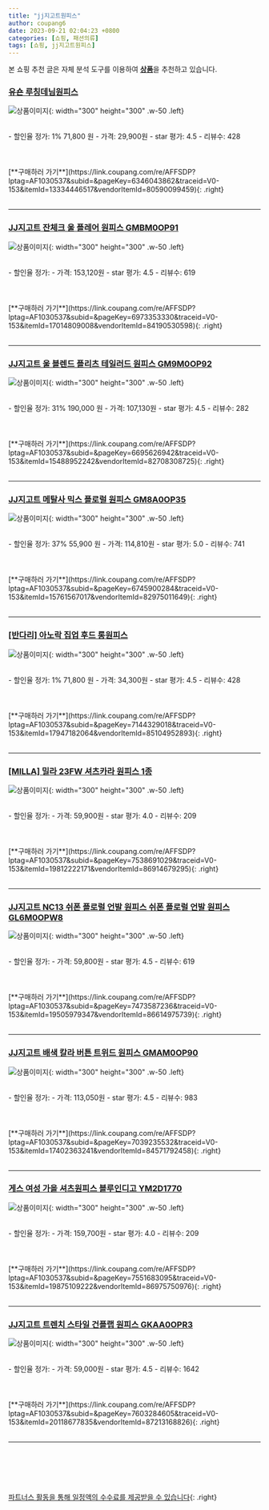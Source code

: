 ```yaml
---
title: "jj지고트원피스"
author: coupang6
date: 2023-09-21 02:04:23 +0800
categories: [쇼핑, 패션의류]
tags: [쇼핑, jj지고트원피스]
---
```


본 쇼핑 추천 글은 자체 분석 도구를 이용하여 [**상품**](https://link.coupang.com/a/bao1ui)을 추천하고 있습니다.

### [유숀 루칭데님원피스](https://link.coupang.com/re/AFFSDP?lptag=AF1030537&subid=&pageKey=6346043862&traceid=V0-153&itemId=13334446517&vendorItemId=80590099459)

![상품이미지](https://thumbnail7.coupangcdn.com/thumbnails/remote/230x230ex/image/vendor_inventory/2a03/d75f625a63fd9165a46966c0e871b2459a463264244c0aa29e312ae07cd5.jpeg){: width="300" height="300" .w-50 .left}


<br>
- 할인율 정가: 1%  71,800   원
- 가격: 29,900원
- star 평가: 4.5
- 리뷰수: 428
<br>
<br>
<br>
<br>
[**구매하러 가기**](https://link.coupang.com/re/AFFSDP?lptag=AF1030537&subid=&pageKey=6346043862&traceid=V0-153&itemId=13334446517&vendorItemId=80590099459){: .right}
<br>
<br>

---

### [JJ지고트 잔체크 울 플레어 원피스 GMBM0OP91](https://link.coupang.com/re/AFFSDP?lptag=AF1030537&subid=&pageKey=6973353330&traceid=V0-153&itemId=17014809008&vendorItemId=84190530598)

![상품이미지](https://thumbnail10.coupangcdn.com/thumbnails/remote/230x230ex/image/vendor_inventory/3427/499c977a0a95b20a771a40c4552f72edb6c3762c353fa63df168e3b14bd9.jpg){: width="300" height="300" .w-50 .left}


<br>
- 할인율 정가: 
- 가격: 153,120원
- star 평가: 4.5
- 리뷰수: 619
<br>
<br>
<br>
<br>
[**구매하러 가기**](https://link.coupang.com/re/AFFSDP?lptag=AF1030537&subid=&pageKey=6973353330&traceid=V0-153&itemId=17014809008&vendorItemId=84190530598){: .right}
<br>
<br>

---

### [JJ지고트 울 블렌드 플리츠 테일러드 원피스 GM9M0OP92](https://link.coupang.com/re/AFFSDP?lptag=AF1030537&subid=&pageKey=6695626942&traceid=V0-153&itemId=15488952242&vendorItemId=82708308725)

![상품이미지](https://thumbnail7.coupangcdn.com/thumbnails/remote/230x230ex/image/vendor_inventory/37d2/5670e3b348524838c811177d800c37c9cfa7bb937d828d4a8ada7a97a220.jpg){: width="300" height="300" .w-50 .left}


<br>
- 할인율 정가: 31%  190,000   원
- 가격: 107,130원
- star 평가: 4.5
- 리뷰수: 282
<br>
<br>
<br>
<br>
[**구매하러 가기**](https://link.coupang.com/re/AFFSDP?lptag=AF1030537&subid=&pageKey=6695626942&traceid=V0-153&itemId=15488952242&vendorItemId=82708308725){: .right}
<br>
<br>

---

### [JJ지고트 메탈사 믹스 플로럴 원피스 GM8A0OP35](https://link.coupang.com/re/AFFSDP?lptag=AF1030537&subid=&pageKey=6745900284&traceid=V0-153&itemId=15761567017&vendorItemId=82975011649)

![상품이미지](https://thumbnail9.coupangcdn.com/thumbnails/remote/230x230ex/image/vendor_inventory/9e49/c18091696452261c7b3441ff6ca8bf878e3d6260307324443d93f9e5390f.jpg){: width="300" height="300" .w-50 .left}


<br>
- 할인율 정가: 37%  55,900   원
- 가격: 114,810원
- star 평가: 5.0
- 리뷰수: 741
<br>
<br>
<br>
<br>
[**구매하러 가기**](https://link.coupang.com/re/AFFSDP?lptag=AF1030537&subid=&pageKey=6745900284&traceid=V0-153&itemId=15761567017&vendorItemId=82975011649){: .right}
<br>
<br>

---

### [[반다리] 아노락 집업 후드 롱원피스](https://link.coupang.com/re/AFFSDP?lptag=AF1030537&subid=&pageKey=7144329018&traceid=V0-153&itemId=17947182064&vendorItemId=85104952893)

![상품이미지](https://thumbnail9.coupangcdn.com/thumbnails/remote/230x230ex/image/vendor_inventory/b3ec/e72ccc00015a77ae694c1ce253efce587ee0baebf1157c457c55bc584316.jpg){: width="300" height="300" .w-50 .left}


<br>
- 할인율 정가: 1%  71,800   원
- 가격: 34,300원
- star 평가: 4.5
- 리뷰수: 428
<br>
<br>
<br>
<br>
[**구매하러 가기**](https://link.coupang.com/re/AFFSDP?lptag=AF1030537&subid=&pageKey=7144329018&traceid=V0-153&itemId=17947182064&vendorItemId=85104952893){: .right}
<br>
<br>

---

### [[MILLA] 밀라 23FW 셔츠카라 원피스 1종](https://link.coupang.com/re/AFFSDP?lptag=AF1030537&subid=&pageKey=7538691029&traceid=V0-153&itemId=19812222171&vendorItemId=86914679295)

![상품이미지](https://thumbnail7.coupangcdn.com/thumbnails/remote/230x230ex/image/vendor_inventory/ace1/86168b438177d645cdc82ea6ce9e5d6a81bbf35a388b20cb4fca4957ad81.jpg){: width="300" height="300" .w-50 .left}


<br>
- 할인율 정가: 
- 가격: 59,900원
- star 평가: 4.0
- 리뷰수: 209
<br>
<br>
<br>
<br>
[**구매하러 가기**](https://link.coupang.com/re/AFFSDP?lptag=AF1030537&subid=&pageKey=7538691029&traceid=V0-153&itemId=19812222171&vendorItemId=86914679295){: .right}
<br>
<br>

---

### [JJ지고트 NC13 쉬폰 플로럴 언발 원피스 쉬폰 플로럴 언발 원피스 GL6M0OPW8](https://link.coupang.com/re/AFFSDP?lptag=AF1030537&subid=&pageKey=7473587236&traceid=V0-153&itemId=19505979347&vendorItemId=86614975739)

![상품이미지](https://thumbnail9.coupangcdn.com/thumbnails/remote/230x230ex/image/vendor_inventory/5f51/7f2815e640bd5ded45458768caca105e0f68f94a0ca20d8f73d5e995a439.jpg){: width="300" height="300" .w-50 .left}


<br>
- 할인율 정가: 
- 가격: 59,800원
- star 평가: 4.5
- 리뷰수: 619
<br>
<br>
<br>
<br>
[**구매하러 가기**](https://link.coupang.com/re/AFFSDP?lptag=AF1030537&subid=&pageKey=7473587236&traceid=V0-153&itemId=19505979347&vendorItemId=86614975739){: .right}
<br>
<br>

---

### [JJ지고트 배색 칼라 버튼 트위드 원피스 GMAM0OP90](https://link.coupang.com/re/AFFSDP?lptag=AF1030537&subid=&pageKey=7039235532&traceid=V0-153&itemId=17402363241&vendorItemId=84571792458)

![상품이미지](https://thumbnail6.coupangcdn.com/thumbnails/remote/230x230ex/image/vendor_inventory/5032/945762d621832f5effbed969d8db5d92469d0eaae0796c0e929c58d82c18.jpg){: width="300" height="300" .w-50 .left}


<br>
- 할인율 정가: 
- 가격: 113,050원
- star 평가: 4.5
- 리뷰수: 983
<br>
<br>
<br>
<br>
[**구매하러 가기**](https://link.coupang.com/re/AFFSDP?lptag=AF1030537&subid=&pageKey=7039235532&traceid=V0-153&itemId=17402363241&vendorItemId=84571792458){: .right}
<br>
<br>

---

### [게스 여성 가을 셔츠원피스 블루인디고 YM2D1770](https://link.coupang.com/re/AFFSDP?lptag=AF1030537&subid=&pageKey=7551683095&traceid=V0-153&itemId=19875109222&vendorItemId=86975750976)

![상품이미지](https://thumbnail10.coupangcdn.com/thumbnails/remote/230x230ex/image/vendor_inventory/35b0/1d855e3f92ca494a38882a2683cbfbcdc5fd3ec30286f74c4bbc354aa0bc.jpg){: width="300" height="300" .w-50 .left}


<br>
- 할인율 정가: 
- 가격: 159,700원
- star 평가: 4.0
- 리뷰수: 209
<br>
<br>
<br>
<br>
[**구매하러 가기**](https://link.coupang.com/re/AFFSDP?lptag=AF1030537&subid=&pageKey=7551683095&traceid=V0-153&itemId=19875109222&vendorItemId=86975750976){: .right}
<br>
<br>

---

### [JJ지고트 트렌치 스타일 건플랩 원피스 GKAA0OPR3](https://link.coupang.com/re/AFFSDP?lptag=AF1030537&subid=&pageKey=7603284605&traceid=V0-153&itemId=20118677835&vendorItemId=87213168826)

![상품이미지](https://thumbnail6.coupangcdn.com/thumbnails/remote/230x230ex/image/vendor_inventory/58e9/caa431b9419114bbe148de0785a556082042f34e933a0385ae98f56e8f1e.jpg){: width="300" height="300" .w-50 .left}


<br>
- 할인율 정가: 
- 가격: 59,000원
- star 평가: 4.5
- 리뷰수: 1642
<br>
<br>
<br>
<br>
[**구매하러 가기**](https://link.coupang.com/re/AFFSDP?lptag=AF1030537&subid=&pageKey=7603284605&traceid=V0-153&itemId=20118677835&vendorItemId=87213168826){: .right}
<br>
<br>

---
<br><br><br><br><br> [파트너스 활동을 통해 일정액의 수수료를 제공받을 수 있습니다](https://link.coupang.com/a/bao1ui){: .right}